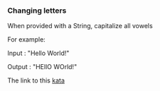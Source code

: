 ### Changing letters

When provided with a String, capitalize all vowels

For example:

Input : "Hello World!"

Output : "HEllO WOrld!"

The link to this [kata](https://www.codewars.com/kata/changing-letters/java)

